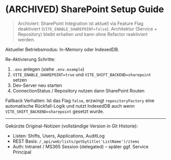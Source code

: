 # (ARCHIVED) SharePoint Setup Guide

> Archiviert: SharePoint Integration ist aktuell via Feature Flag deaktiviert (`VITE_ENABLE_SHAREPOINT=false`). Architektur (Service + Repository) bleibt erhalten und kann ohne Refactor reaktiviert werden.

Aktueller Betriebsmodus: In-Memory oder IndexedDB.

Re-Aktivierung Schritte:

1. `.env` anlegen (siehe `.env.example`)
2. `VITE_ENABLE_SHAREPOINT=true` und `VITE_SHIFT_BACKEND=sharepoint` setzen
3. Dev-Server neu starten
4. ConnectionStatus / Repository nutzen dann SharePoint Routen

Fallback Verhalten: Ist das Flag `false`, erzwingt `repositoryFactory` eine automatische Rückfall-Logik und nutzt IndexedDB auch wenn `VITE_SHIFT_BACKEND=sharepoint` gesetzt wurde.

---

Gekürzte Original-Notizen (vollständige Version in Git Historie):

- Listen: Shifts, Users, Applications, AuditLog
- REST Basis: `/_api/web/lists/getbytitle('ListName')/items`
- Auth: Intranet / MS365 Session (delegated) – später ggf. Service Principal

